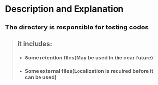 # Description and Explanation
## The directory is responsible for testing codes
> ## it includes:
>- ### Some retention files(May be used in the near future)
>- ### Some external files(Localization is required before it can be used)
